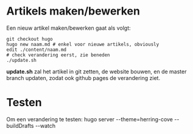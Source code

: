 # Artikels maken/bewerken

Een nieuw artikel maken/bewerken gaat als volgt:

    git checkout hugo
    hugo new naam.md # enkel voor nieuwe artikels, obviously
    edit ./content/naam.md
    # check verandering eerst, zie beneden
    ./update.sh

**update.sh** zal het artikel in git zetten, de website bouwen, en de master branch
updaten, zodat ook github pages de verandering ziet.


# Testen

Om een verandering te testen:
    hugo server --theme=herring-cove --buildDrafts --watch